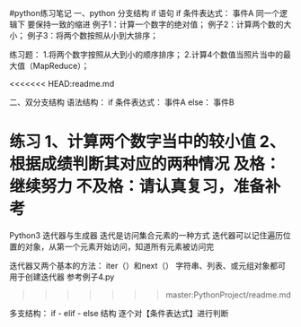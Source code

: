 #python练习笔记
一、python   分支结构
if   语句
if 条件表达式：
    事件A
同一个逻辑下   要保持一致的缩进
例子1：计算一个数字的绝对值；
例子2：计算两个数的大小；
例子3：将两个数按照从小到大排序；

练习题：
1.将两个数字按照从大到小的顺序排序；
2.计算4个数值当照片当中的最大值（MapReduce）；

<<<<<<< HEAD:readme.md

二、双分支结构
语法结构：
if 条件表达式：
    事件A
else：
    事件B

练习
1、计算两个数字当中的较小值
2、根据成绩判断其对应的两种情况
    及格：继续努力
    不及格：请认真复习，准备补考
=======

Python3 迭代器与生成器
迭代是访问集合元素的一种方式
迭代器可以记住遍历位置的对象，从第一个元素开始访问，知道所有元素被访问完

迭代器又两个基本的方法：
iter（）和next（）
字符串、列表、或元组对象都可用于创建迭代器
参考例子4.py
>>>>>>> master:PythonProject/readme.md

多支结构：
if - elif - else 结构
逐个对【条件表达式】进行判断
